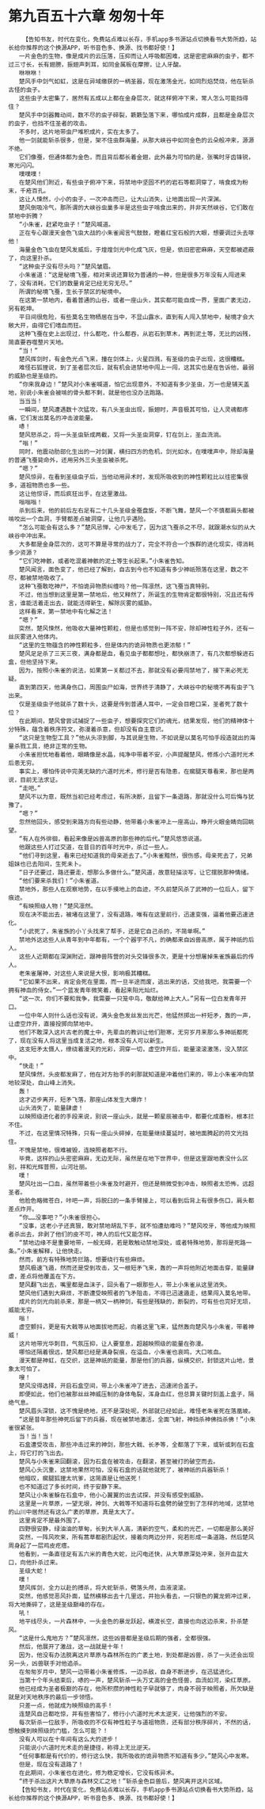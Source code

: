 # 第九百五十六章 匆匆十年
        【告知书友，时代在变化，免费站点难以长存，手机app多书源站点切换看书大势所趋，站长给你推荐的这个换源APP，听书音色多、换源、找书都好使！】
       一片金色的生物，像是成片的云压落，压抑而让人呼吸都困难，这是密密麻麻的虫子，都不过三寸长，长有翅膀，振翅声刺耳，如同金属板在摩擦，让人牙酸。
       咻咻咻！
       楚风手中剑气如虹，这是在异域缴获的一柄圣器，现在激荡金光，如同烈焰焚烧，他在斩杀古怪的虫子。
       这些虫子太密集了，居然有五成以上都在金身层次，就这样俯冲下来，常人怎么可能挡得住？
       楚风手中剑器舞动间，数不尽的虫子碎裂，簌簌坠落下来，哪怕成片成群，且都是金身层次的虫子，也挡不住圣者的攻击。
       不多时，这片地带虫尸堆积成片，实在太多了。
       他一剑就能斩杀很多，但是，架不住虫群海量，从那大峡谷中如同金色的云朵般冲来，源源不绝。
       它们像蚕，但通体都为金色，而且背后都长着金翅，此外最为可怕的是，张嘴时牙齿锋锐，寒光闪闪。
       噗噗噗！
       在楚风他们附近，有些虫子俯冲下来，将禁地中坚固不朽的岩石等都洞穿了，啃食成为粉末，千疮百孔。
       这让人悚然，小小的虫子，一次冲击而已，让大山消失，让地面出现一片深渊。
       楚风倒吸冷气，那所谓的大峡谷虫巢多半是这些虫子啃食出来的，并非天然峡谷，它们敢在禁地中折腾？
       “小朱雀，赶紧吃虫子！”楚风喊道。
       正在专心跟漫天金色飞虫大战的小朱雀闻言气鼓鼓，瞪着红宝石般的大眼，想要调过头去啄他！
       海量金色飞虫在楚风发威后，于煌煌剑光中化成飞灰，但是，依旧密密麻麻，天空都被遮蔽了，向这里扑杀。
       “这种虫子没有尽头吗？”楚风皱眉。
       小朱雀道：“这是秘境飞蚕，相对来说还算较为普通的一种，但是很多万年没有人闯进来了，没有消耗，它们的数量肯定已经无穷无尽。”
       所谓的秘境飞蚕，生长于禁区的秘境中。
       在这第一禁地内，看着普通的山谷，或者一座山头，其实都可能自成一界，里面广袤无边，另有乾坤。
       平日间很危险，有些莫名生物栖居在当中，不显山露水，直到有人闯入禁地中，秘境才会大敞大开，由得它们嗜血而狂。
       这种飞蚕在史上出现过，什么都吃，什么都吞，从岩石到草木，再到泥土等，无比的凶残，简直要吞噬整片天地。
       “当！”
       楚风挥剑时，有金色光点飞来，撞在剑体上，火星四溅，有圣级的虫子出现，这很糟糕。
       难怪石狐狸说，到了圣者层次后，就有机会进禁地中闯上一闯，这其实也是在告诉他，最弱的威胁也是圣级的。
       “你来我身边！”楚风对小朱雀喊道，怕它出现意外，不知道有多少圣虫，万一也是铺天盖地，别说小朱雀会被啃的骨头都不剩，就是他也没办法跑路。
       当当当！
       一瞬间，楚风遭遇数十次猛攻，有八头圣虫出现，振翅时，声音极其可怕，让人灵魂都疼痛，它们发出莫名的冲击波能量。
       哧！
       楚风怒杀之，将一头圣虫斩成两截，又将一头圣虫洞穿，钉在剑上，圣血流淌。
       “嗡！”
       同时，他震动肋部化生出的一对剑翼，横扫四方的危机，剑光如水，在噗噗声中，除却海量的普通飞蚕毙命外，还用另外三头圣虫被杀死。
       “嗯？”
       楚风惊异，在看到圣级虫子后，当他动用异术时，发现所吸收到的神性颗粒比以往密集很多，道祖物质也多一些。
       这让他惊讶，而后疯狂出手，在这里激战。
       嗡嗡嗡！
       杀到后来，他的前后左右足有二十几头圣级金蚕盘旋，不断飞舞，楚风一个不慎都肩头都被啃咬出一个血洞，手臂都差点被洞穿，让他几乎遇险。
       “怎么可能会有这么多？”楚风忌惮，心中发毛了，因为这飞蚕杀之不尽，就跟潮水似的从大峡谷中冲出来。
       大多都是金身层次的，这可不算是寻常的战力了，完全不符合一个族群的进化现实，得消耗多少资源？
       “它们吃神骸，或者吃混着神骸的泥土等生长起来。”小朱雀告知。
       楚风闻言，面色变了，他已经了解到，自古到今也不知道有多少神祇殒落在这里，数之不尽，都被禁地吸收了。
       这种飞蚕敢吃神尸，不怕诡异物质纠缠吗？他一阵凛然，这飞蚕当真特别。
       不过，他当想到这里是第一禁地后，他又释然了，所诞生的生物肯定都很特别，况且还有传言，谁能活着走出去，就能活得新生，解除灰雾的威胁。
       这样看来，第一禁地中有化解之法！
       “嗯？”
       突然，楚风悚然，他吸收大量神性颗粒，但是也感觉到一阵不安，除却神性粒子外，还有一丝灰雾进入他体内。
       “这里的生物蕴含的神性颗粒多，但是体内的诡异物质也更浓郁！”
       楚风足足杀了三天三夜，满身都是血，看见虫子都都想吐，都快崩溃了，有几次都想躲进石盒，但他坚持下来。
       因为，按照小朱雀的说法，如果第一关都过不去，那就没有必要闯禁地了，接下来必死无疑。
       直到第四天，他满身伤口，周围虫尸如海，世界终于清静了，大峡谷中的秘境不再有虫子飞出来。
       仅是圣级虫子他就杀了数十头，这要是传到普通人耳中，一定会目瞪口呆，圣者死了数十位？
       在此期间，楚风曾尝试捕捉了一些虫子，想要探究它们的魂光，结果发现，他们的精神体十分特殊，蕴含着秩序符文，弥漫着杀意，但却没有自主意识。
       “这只是生物型工具？”他从头凉到脚，与其说是生物，不如说是以莫名可怕手段造就出的海量杀戮工具，绝非正常的生物。
       小朱雀担忧地看着他，眼睛像是水晶，纯净中带着不安，小声提醒楚风，修炼小六道时光术后患无穷。
       事实上，哪怕传说中完美无缺的六道时光术，修行是否有隐患，在瘸腿天尊看来，那也是两说，目前无法求证。
       “走吧。”
       楚风不以为意，既然当初已经考虑过，有所决断，且留下一条退路，那就没什么可后悔与犹豫了。
       “嗯？”
       忽然他回头，感受到来路方向有些动静，他带着小朱雀冲上一座高山，睁开火眼金睛向回眺望。
       “有人在外徘徊，看起来像是凶兽高原的那些神的后代。”楚风悠悠说道。
       他跟这些人打过交道，在昔日的百年时光中，杀过一些人。
       “他们寻到这里，看来已经知道我的母亲逝去了。”小朱雀黯然，很伤感，母亲死去了，兄弟姐妹也已去阳间，生死未卜。
       “日子还要过，路还要走，想那么多做什么。”楚风道，故意轻描淡写，让它摆脱那种情绪。
       “他们要来杀我们！”小朱雀道。
       禁地外，那些人在观察地势，在以手摸地上的血迹，不久前楚风杀了武神的一位后人，留下痕迹。
       “有映照级人物！”楚风凛然。
       现在决不能出去，被堵在这里了，没有退路，唯有在这里前行，迅速变强，逼着他要迅速进化。
       “小武死了，朱雀族的小丫头找来了帮手，还是它自己杀的，不简单啊。”
       禁地外这这些人从青年到中年都有，一个个器宇不凡，的确都来自凶兽高原，属于神祇的后人。
       这些人近期都在深渊附近，跟神兽阵营的对头交锋很多次，更是十分想屠掉朱雀族最后的传人。
       老朱雀屠神，对这些人来说是大恨，影响极其糟糕。
       “它如果不出来，肯定会死在里面，而一旦半途而废，逃出来的话，交给我吧，我需要一个拥有神血的侍女。”一个蓝发青年微笑着，看起来阳光灿烂。
       “这一次，你们不要和我争，我需要一只笼中鸟，敬献给神上大人。”另有一位白发青年开口。
       一位中年人则什么话也没有说，满头金色发丝发出光芒，他猛然掷出一杆短矛，轰的一声，让虚空炸开，直接投掷向禁地中。
       他们不敢深入这片古老的魔土中，先辈血的教训让他们胆寒，无穷岁月来那么多神祇都死了，现在没有人将这里当成复活之地，根本没有人可以新生。
       这支短矛太慑人，缭绕着漫天的光彩，洞穿一切，虚空炸开后，能量滚滚激荡，没入禁区中。
       “快走！”
       楚风悚然，头皮都发麻了，他在对方抬手的刹那就知道是冲着他们来的，带上小朱雀冲向禁地较深处，自山峰上消失。
       轰！
       这才迈步离开，短矛飞落，那座山体发生大爆炸！
       山头消失了，能量肆虐！
       以映照级进化者的手段来说，别说一座山头，就是一颗星辰被击中，都要化成齑粉，根本拦不住。
       不过，在这里情况特殊，只有一座山头碎掉，在能量继续蔓延时，被地面腾起的符文光挡住。
       不愧是禁地，很难被毁，连映照者都不行。
       毕竟，这样的山头密密麻麻，无边无际，虽然是在地下世界中，但是这里跟地表没什么区别，祥和光辉普照，山河壮丽。
       噗！
       楚风吐出一口血，虽然带着些小朱雀及时避开，但还是稍微受到冲击，映照者太恐怖，远超圣者。
       他脸色略微苍白，咔吧一声，将脱臼的一条手臂接上，可以看到后背上有很多伤口，肩头都差点炸开。
       “你……没事吧？”小朱雀很担心。
       “没事，这老小子还真狠，敢对禁地胡乱下手，就不怕遭劫难吗？”楚风咬牙，等他成为映照者杀出去，非剥了他们的皮不可，神人的后代又能怎样。
       “禁地边缘不是重要地带，一般无碍，若是敢触动禁地深处，或者特殊地势，那将是死路一条。”小朱雀解释，让他快走。
       然而，前方有特殊地势拦路，想要绕行有些麻烦。
       楚风极速飞遁，然而还是受到攻击，又一根短矛飞来，轰的一声将他附近地面击穿，能量肆虐，差点将他覆盖在下方。
       楚风翻飞出去，嘴里都是血沫子，回头看了一眼那些人，带上小朱雀从这里消失。
       楚风他们遇到大麻烦，不断遭受映照者的飞矛阻击，不得已迅速遁走，结果闯入莫名地带。
       成片的剑光向前杀来，那是一柄又一柄神剑，有些是残缺的，断裂的，可有些也完好无埙，威能无穷。
       嗡！
       虚空颤抖，更是有大戟等从地面拔地而起，向着这里飞来，猛然轰向楚风与小朱雀，带着神威！
       这片地带光华刺目，气氛压抑，让人要窒息，超越映照级的能量在弥漫。
       哪怕还隔着很远，楚风都已经是满身裂痕，在溢血，小朱雀也哀鸣，大口咳血。
       漫天都是神虹，在交织，这是神祇的能量，那是他们的兵器，纵横交织，封锁这片山地，景象太可怕了。
       嗖！
       楚风没得选择，开启石盒空间，带上小朱雀冲了进去，迅速闭合盖子。
       即便如此，他们也被那丝丝神威压制的身体龟裂，浑身血红，但总算关键时刻盖上盒子，隔绝气息。
       楚风眉头深锁，这不愧是绝地，还不是深处呢，外部就已经如此，难怪老朱雀死在落凰坡。
       “这是昔年那些神死后留下的兵器，现在被禁地激活，全面飞射，神挡杀神佛挡杀佛！”小朱雀很紧张。
       当！当！当！
       石盒遭受攻击，那些冲击过来的神剑，那些大戟、长矛等，全都落了下来，或斩或刺在石盒上，将它打的飞出去。
       楚风与小朱雀来回翻滚，因为石盒在被攻击，在翻滚，甚至被打的破空而去。
       楚风心头沉重，这禁地果然可怕，没有石盒的话就他就死了，被神祇的兵器斩杀！
       他暗叹，瘸腿狐狸太坑爹，这简直是让他送死！
       也不知道过了多长时间，终于安静下来。
       楚风让小朱雀躲在石盒中，他小心翼翼的出去试探，并没有感受到威胁。
       这里是一片草原，一望无垠，神剑、大戟等不知道将石盒劈的破空到了怎样的地域，这禁地的山川中居然还有这么广袤的草原，真是太大了。
       这里肯定不是最外围了。
       四野很安静，绿油油的草甸，长到大半人高，清新的空气，柔和的光芒，一切都是那么美好
       突然，一阵风吹来，所有蒿草都剧烈起伏，接着向两边分开，宛若形成一条道路，然后楚风周身起了一层鸡皮疙瘩。
       他看到，一条直径足有五六米的青色大蛇，比闪电还快，从大草原深处冲来，张开血盆大口，向他扑杀过来。
       圣级大蛇！
       噗！
       楚风挥剑，全力以赴的搏杀，将大蛇斩杀，劈落头颅，血液滚滚。
       突然，他感觉恶风扑面，猛然横移出去十几里远，并抬头看去，一只银色的翼龙俯冲过来，将大地撕碎了，这是圣级巅峰的存在。
       吼！
       地平线尽头，一片森林中，一头金色的暴龙跃起，横渡长空，直接也向这边杀来，扑杀楚风。
       “这是什么鬼地方？”楚风凛然，这些凶兽都是圣级后期的强者，全都很强。
       然后，他展开了激战，这一战就是十年！
       因为，他没有办法脱离这片草原与森林所在的广袤土地，到处都是凶兽，杀了一头还会出现另一头，凶兽联手对他追杀。
       在匆匆岁月中，楚风一边带着小朱雀修炼，一边杀敌，自身不断进步，在迅猛进化。
       当第十个年头结束后，哧的一声，楚风斩杀一头万丈高的金色怪兽，血流如河，染红草原。
       他已经成为圣者极巅的存在，他所积攒的神性粒子早就够了，肉身不弱于映照者，所欠缺是就是对天地秩序的最后一步领悟。
       只差一点，他就成为映照级的高手！
       连楚风自己都吃惊，并有些害怕了，修行小六道时光术太逆天，让他强烈的不安。
       每次斩杀一位敌手，所吸收的不仅有神性粒子与道祖物质，还有部分秩序碎片，不然的话，想触摸到映照级的门槛，怎么可能？！
       没有人可以在十年间有这么大的进步！
       只能说小六道时光术走的是捷径，称得上无比逆天。
       “任何事都是有代价的，修行这么快，我所吸收的诡异物质不知道有多少。”楚风心中发寒。
       但是，现在没有退路了！
       在此期间，小朱雀也在进化，修为稳定增长，它没有练异术。
       “终于杀出这片大草原与森林交汇之地！”斩杀金色巨兽后，楚风离开这片区域。
       【告知书友，时代在变化，免费站点难以长存，手机app多书源站点切换看书大势所趋，站长给你推荐的这个换源APP，听书音色多、换源、找书都好使！】